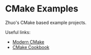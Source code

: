 # CMake Examples

Zhuo's CMake based example projects.


Useful links:
- [Modern CMake](https://cliutils.gitlab.io/modern-cmake/)
- [CMake Cookbook](https://github.com/dev-cafe/cmake-cookbook)
